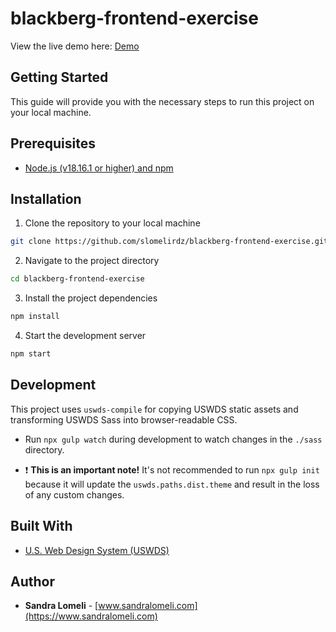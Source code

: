 # blackberg-frontend-exercise

View the live demo here: [Demo](https://blackberg-frontend-exercise-sandra-lomeli.vercel.app/)

## Getting Started

This guide will provide you with the necessary steps to run this project on your local machine.


## Prerequisites

- [Node.js (v18.16.1 or higher) and npm](https://docs.npmjs.com/downloading-and-installing-node-js-and-npm)


## Installation

1. Clone the repository to your local machine
```bash
git clone https://github.com/slomelirdz/blackberg-frontend-exercise.git
```

2. Navigate to the project directory
```bash
cd blackberg-frontend-exercise
```

3. Install the project dependencies
```bash
npm install
```

4. Start the development server
```bash
npm start
```

## Development

This project uses `uswds-compile` for copying USWDS static assets and transforming USWDS Sass into browser-readable CSS.

* Run `npx gulp watch` during development to watch changes in the `./sass` directory.

* :exclamation: **This is an important note!** It's not recommended to run `npx gulp init` because it will update the `uswds.paths.dist.theme` and result in the loss of any custom changes.


## Built With

* [U.S. Web Design System (USWDS)](https://designsystem.digital.gov/how-to-use-uswds/)


## Author

* **Sandra Lomeli** - [www.sandralomeli.com](https://www.sandralomeli.com)



